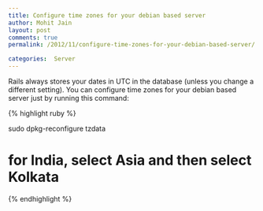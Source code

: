 ```yaml
---
title: Configure time zones for your debian based server
author: Mohit Jain
layout: post
comments: true
permalink: /2012/11/configure-time-zones-for-your-debian-based-server/

categories:  Server
---
```


Rails always stores your dates in UTC in the database (unless you change a different setting). You can configure time zones for your debian based server just by running this command:

{% highlight ruby %}

sudo dpkg-reconfigure tzdata
# for India, select Asia and then select Kolkata

{% endhighlight %}
